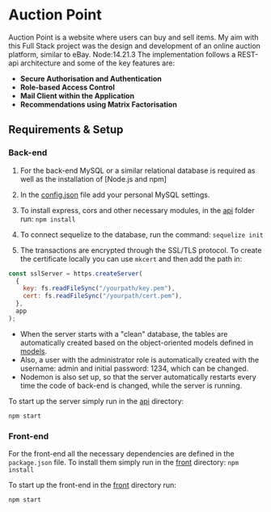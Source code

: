 # Auction Point

Auction Point is a website where users can buy and sell items. My aim with this Full Stack project was the design and development of an online auction platform, similar to eBay. Node:14.21.3 The implementation follows a REST-api architecture and some of the key features are:

- **Secure Authorisation and Authentication**
- **Role-based Access Control**
- **Mail Client within the Application**
- **Recommendations using Matrix Factorisation**

## Requirements & Setup

### Back-end

1. For the back-end MySQL or a similar relational database is required as well as the installation of [Node.js and npm]

2. In the [config.json](api/config/config.json) file add your personal MySQL settings.

3. To install express, cors and other necessary modules, in the [api](api/) folder run: `npm install`

4. To connect sequelize to the database, run the command: `sequelize init`

5. The transactions are encrypted through the SSL/TLS protocol. To create the certificate locally you can use `mkcert` and then add the path in:

```js
const sslServer = https.createServer(
  {
    key: fs.readFileSync("/yourpath/key.pem"),
    cert: fs.readFileSync("/yourpath/cert.pem"),
  },
  app
);
```

- When the server starts with a "clean" database, the tables are automatically created based on the object-oriented models defined in [models](api/models/).
- Also, a user with the administrator role is automatically created with the username: admin and initial password: 1234, which can be changed.
- Nodemon is also set up, so that the server automatically restarts every time the code of back-end is changed, while the server is running.

To start up the server simply run in the [api](api/) directory:

```
npm start
```

### Front-end

For the front-end all the necessary dependencies are defined in the `package.json` file. To install them simply run in the [front](front/) directory: `npm install`

To start up the front-end in the [front](front/) directory run:

```
npm start
```
